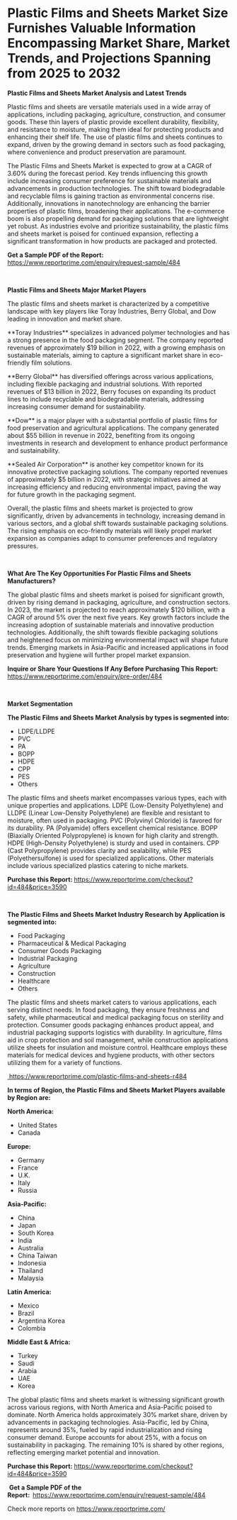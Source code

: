 <p><h1>Plastic Films and Sheets Market Size Furnishes Valuable Information Encompassing Market Share, Market Trends, and Projections Spanning from 2025 to 2032</h1></p><p><strong>Plastic Films and Sheets Market Analysis and Latest Trends</strong></p>
<p><p>Plastic films and sheets are versatile materials used in a wide array of applications, including packaging, agriculture, construction, and consumer goods. These thin layers of plastic provide excellent durability, flexibility, and resistance to moisture, making them ideal for protecting products and enhancing their shelf life. The use of plastic films and sheets continues to expand, driven by the growing demand in sectors such as food packaging, where convenience and product preservation are paramount.</p><p>The Plastic Films and Sheets Market is expected to grow at a CAGR of 3.60% during the forecast period. Key trends influencing this growth include increasing consumer preference for sustainable materials and advancements in production technologies. The shift toward biodegradable and recyclable films is gaining traction as environmental concerns rise. Additionally, innovations in nanotechnology are enhancing the barrier properties of plastic films, broadening their applications. The e-commerce boom is also propelling demand for packaging solutions that are lightweight yet robust. As industries evolve and prioritize sustainability, the plastic films and sheets market is poised for continued expansion, reflecting a significant transformation in how products are packaged and protected.</p></p>
<p><strong>Get a Sample PDF of the Report:&nbsp;</strong> <a href="https://www.reportprime.com/enquiry/request-sample/484?utm_campaign=3539&utm_medium=2&utm_source=Github&utm_content=ia&utm_term=18032025&utm_id=plastic-films-and-sheets">https://www.reportprime.com/enquiry/request-sample/484</a></p>
<p>&nbsp;</p>
<p><strong>Plastic Films and Sheets Major Market Players</strong></p>
<p><p>The plastic films and sheets market is characterized by a competitive landscape with key players like Toray Industries, Berry Global, and Dow leading in innovation and market share. </p><p>**Toray Industries** specializes in advanced polymer technologies and has a strong presence in the food packaging segment. The company reported revenues of approximately $19 billion in 2022, with a growing emphasis on sustainable materials, aiming to capture a significant market share in eco-friendly film solutions.</p><p>**Berry Global** has diversified offerings across various applications, including flexible packaging and industrial solutions. With reported revenues of $13 billion in 2022, Berry focuses on expanding its product lines to include recyclable and biodegradable materials, addressing increasing consumer demand for sustainability. </p><p>**Dow** is a major player with a substantial portfolio of plastic films for food preservation and agricultural applications. The company generated about $55 billion in revenue in 2022, benefiting from its ongoing investments in research and development to enhance product performance and sustainability. </p><p>**Sealed Air Corporation** is another key competitor known for its innovative protective packaging solutions. The company reported revenues of approximately $5 billion in 2022, with strategic initiatives aimed at increasing efficiency and reducing environmental impact, paving the way for future growth in the packaging segment.</p><p>Overall, the plastic films and sheets market is projected to grow significantly, driven by advancements in technology, increasing demand in various sectors, and a global shift towards sustainable packaging solutions. The rising emphasis on eco-friendly materials will likely propel market expansion as companies adapt to consumer preferences and regulatory pressures.</p></p>
<p>&nbsp;</p>
<p><strong>What Are The Key Opportunities For Plastic Films and Sheets Manufacturers?</strong></p>
<p><p>The global plastic films and sheets market is poised for significant growth, driven by rising demand in packaging, agriculture, and construction sectors. In 2023, the market is projected to reach approximately $120 billion, with a CAGR of around 5% over the next five years. Key growth factors include the increasing adoption of sustainable materials and innovative production technologies. Additionally, the shift towards flexible packaging solutions and heightened focus on minimizing environmental impact will shape future trends. Emerging markets in Asia-Pacific and increased applications in food preservation and hygiene will further propel market expansion.</p></p>
<p><strong>Inquire or Share Your Questions If Any Before Purchasing This Report:</strong> <a href="https://www.reportprime.com/enquiry/pre-order/484?utm_campaign=3539&utm_medium=2&utm_source=Github&utm_content=ia&utm_term=18032025&utm_id=plastic-films-and-sheets">https://www.reportprime.com/enquiry/pre-order/484</a></p>
<p>&nbsp;</p>
<p><strong>Market Segmentation</strong></p>
<p><strong>The Plastic Films and Sheets Market Analysis by types is segmented into:</strong></p>
<p><ul><li>LDPE/LLDPE</li><li>PVC</li><li>PA</li><li>BOPP</li><li>HDPE</li><li>CPP</li><li>PES</li><li>Others</li></ul></p>
<p><p>The plastic films and sheets market encompasses various types, each with unique properties and applications. LDPE (Low-Density Polyethylene) and LLDPE (Linear Low-Density Polyethylene) are flexible and resistant to moisture, often used in packaging. PVC (Polyvinyl Chloride) is favored for its durability. PA (Polyamide) offers excellent chemical resistance. BOPP (Biaxially Oriented Polypropylene) is known for high clarity and strength. HDPE (High-Density Polyethylene) is sturdy and used in containers. CPP (Cast Polypropylene) provides clarity and sealability, while PES (Polyethersulfone) is used for specialized applications. Other materials include various specialized plastics catering to niche markets.</p></p>
<p><strong>Purchase this Report:&nbsp;</strong><a href="https://www.reportprime.com/checkout?id=484&price=3590&utm_campaign=3539&utm_medium=2&utm_source=Github&utm_content=ia&utm_term=18032025&utm_id=plastic-films-and-sheets">https://www.reportprime.com/checkout?id=484&price=3590</a></p>
<p>&nbsp;</p>
<p><strong>The Plastic Films and Sheets Market Industry Research by Application is segmented into:</strong></p>
<p><ul><li>Food Packaging</li><li>Pharmaceutical & Medical Packaging</li><li>Consumer Goods Packaging</li><li>Industrial Packaging</li><li>Agriculture</li><li>Construction</li><li>Healthcare</li><li>Others</li></ul></p>
<p><p>The plastic films and sheets market caters to various applications, each serving distinct needs. In food packaging, they ensure freshness and safety, while pharmaceutical and medical packaging focus on sterility and protection. Consumer goods packaging enhances product appeal, and industrial packaging supports logistics with durability. In agriculture, films aid in crop protection and soil management, while construction applications utilize sheets for insulation and moisture control. Healthcare employs these materials for medical devices and hygiene products, with other sectors utilizing them for a variety of functions.</p></p>
<p><a href="https://www.reportprime.com/plastic-films-and-sheets-r484?utm_campaign=3539&utm_medium=2&utm_source=Github&utm_content=ia&utm_term=18032025&utm_id=plastic-films-and-sheets">&nbsp;https://www.reportprime.com/plastic-films-and-sheets-r484</a></p>
<p><strong>In terms of Region, the Plastic Films and Sheets Market Players available by Region are:</strong></p>
<p>
    <p> <strong> North America: </strong>
        <ul>
            <li>United States</li>
            <li>Canada</li>
        </ul>
        </p> 
    <p> <strong> Europe: </strong>
        <ul>
            <li>Germany</li>
            <li>France</li>
            <li>U.K.</li>
            <li>Italy</li>
            <li>Russia</li>
        </ul>
        </p> 
    <p> <strong> Asia-Pacific: </strong>
        <ul>
            <li>China</li>
            <li>Japan</li>
            <li>South Korea</li>
            <li>India</li>
            <li>Australia</li>
            <li>China Taiwan</li>
            <li>Indonesia</li>
            <li>Thailand</li>
            <li>Malaysia</li>
        </ul>
        </p> 
    <p> <strong> Latin America: </strong>
        <ul>
            <li>Mexico</li>
            <li>Brazil</li>
            <li>Argentina Korea</li>
            <li>Colombia</li>
        </ul>
        </p> 
    <p> <strong> Middle East & Africa: </strong>
        <ul>
            <li>Turkey</li>
            <li>Saudi</li>
            <li>Arabia</li>
            <li>UAE</li>
            <li>Korea</li>
        </ul>
    </p>
    </p>
<p><p>The global plastic films and sheets market is witnessing significant growth across various regions, with North America and Asia-Pacific poised to dominate. North America holds approximately 30% market share, driven by advancements in packaging technologies. Asia-Pacific, led by China, represents around 35%, fueled by rapid industrialization and rising consumer demand. Europe accounts for about 25%, with a focus on sustainability in packaging. The remaining 10% is shared by other regions, reflecting emerging market potential and innovation.</p></p>
<p><strong>Purchase this Report: </strong><a href="https://www.reportprime.com/checkout?id=484&price=3590&utm_campaign=3539&utm_medium=2&utm_source=Github&utm_content=ia&utm_term=18032025&utm_id=plastic-films-and-sheets">https://www.reportprime.com/checkout?id=484&price=3590</a></p>
<p>&nbsp;<strong>Get a Sample PDF of the Report:&nbsp;&nbsp;</strong><a href="https://www.reportprime.com/enquiry/request-sample/484?utm_campaign=3539&utm_medium=2&utm_source=Github&utm_content=ia&utm_term=18032025&utm_id=plastic-films-and-sheets">https://www.reportprime.com/enquiry/request-sample/484</a></p>
<p><strong></strong></p>
<p>Check more reports on <a href="https://www.reportprime.com/?utm_campaign=3539&utm_medium=2&utm_source=Github&utm_content=ia&utm_term=18032025&utm_id=plastic-films-and-sheets">https://www.reportprime.com/</a></p>